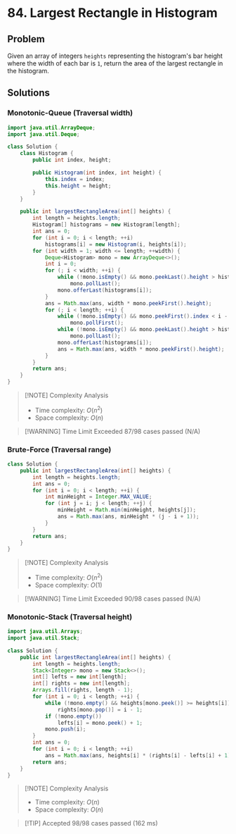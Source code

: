 # 84. Largest Rectangle in Histogram

## Problem
Given an array of integers `heights` representing the histogram's bar height where the width of each bar is `1`, return the area of the largest rectangle in the histogram.

## Solutions

### Monotonic-Queue (Traversal width)

``` java
import java.util.ArrayDeque;
import java.util.Deque;

class Solution {
    class Histogram {
        public int index, height;

        public Histogram(int index, int height) {
            this.index = index;
            this.height = height;
        }
    }

    public int largestRectangleArea(int[] heights) {
        int length = heights.length;
        Histogram[] histograms = new Histogram[length];
        int ans = 0;
        for (int i = 0; i < length; ++i)
            histograms[i] = new Histogram(i, heights[i]);
        for (int width = 1; width <= length; ++width) {
            Deque<Histogram> mono = new ArrayDeque<>();
            int i = 0;
            for (; i < width; ++i) {
                while (!mono.isEmpty() && mono.peekLast().height > histograms[i].height)
                    mono.pollLast();
                mono.offerLast(histograms[i]);
            }
            ans = Math.max(ans, width * mono.peekFirst().height);
            for (; i < length; ++i) {
                while (!mono.isEmpty() && mono.peekFirst().index < i - width + 1)
                    mono.pollFirst();
                while (!mono.isEmpty() && mono.peekLast().height > histograms[i].height)
                    mono.pollLast();
                mono.offerLast(histograms[i]);
                ans = Math.max(ans, width * mono.peekFirst().height);
            }
        }
        return ans;
    }
}
```
> [!NOTE] Complexity Analysis
> - Time complexity: $O(n^2)$  
> - Space complexity: $O(n)$

> [!WARNING] Time Limit Exceeded 
> 87/98 cases passed (N/A)

### Brute-Force (Traversal range)

``` java
class Solution {
    public int largestRectangleArea(int[] heights) {
        int length = heights.length;
        int ans = 0;
        for (int i = 0; i < length; ++i) {
            int minHeight = Integer.MAX_VALUE;
            for (int j = i; j < length; ++j) {
                minHeight = Math.min(minHeight, heights[j]);
                ans = Math.max(ans, minHeight * (j - i + 1));
            }
        }
        return ans;
    }
}
```

>[!NOTE] Complexity Analysis
>- Time complexity: $O(n^2)$
>- Space complexity: $O(1)$

> [!WARNING] Time Limit Exceeded
> 90/98 cases passed (N/A)

### Monotonic-Stack (Traversal height)

``` java
import java.util.Arrays;
import java.util.Stack;

class Solution {
    public int largestRectangleArea(int[] heights) {
        int length = heights.length;
        Stack<Integer> mono = new Stack<>();
        int[] lefts = new int[length];
        int[] rights = new int[length];
        Arrays.fill(rights, length - 1);
        for (int i = 0; i < length; ++i) {
            while (!mono.empty() && heights[mono.peek()] >= heights[i])
                rights[mono.pop()] = i - 1;
            if (!mono.empty())
                lefts[i] = mono.peek() + 1;
            mono.push(i);
        }
        int ans = 0;
        for (int i = 0; i < length; ++i)
            ans = Math.max(ans, heights[i] * (rights[i] - lefts[i] + 1));
        return ans;
    }
}
```

>[!NOTE] Complexity Analysis
>- Time complexity: $O(n)$  
>- Space complexity: $O(n)$

> [!TIP] Accepted
> 98/98 cases passed (162 ms)

